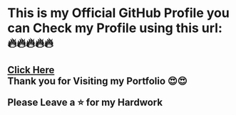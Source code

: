 <h1>This is my Official GitHub Profile you can Check my Profile using this url: 
🔥🔥🔥🔥🔥 </h1>
<h2>
<a href ="https://daniel-richardson-2001.github.io/danielrichardson.github.io/" target="blank">Click Here</a> 
<br>
Thank you for Visiting my Portfolio 😍😍

Please Leave a ⭐ for my Hardwork </h2>
